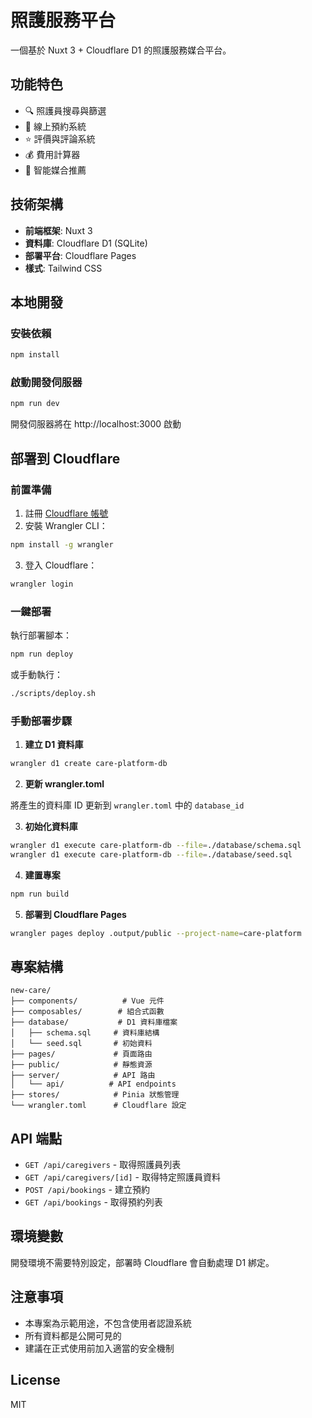 # 照護服務平台

一個基於 Nuxt 3 + Cloudflare D1 的照護服務媒合平台。

## 功能特色

- 🔍 照護員搜尋與篩選
- 📅 線上預約系統
- ⭐ 評價與評論系統
- 💰 費用計算器
- 🎯 智能媒合推薦

## 技術架構

- **前端框架**: Nuxt 3
- **資料庫**: Cloudflare D1 (SQLite)
- **部署平台**: Cloudflare Pages
- **樣式**: Tailwind CSS

## 本地開發

### 安裝依賴

```bash
npm install
```

### 啟動開發伺服器

```bash
npm run dev
```

開發伺服器將在 http://localhost:3000 啟動

## 部署到 Cloudflare

### 前置準備

1. 註冊 [Cloudflare 帳號](https://dash.cloudflare.com/sign-up)
2. 安裝 Wrangler CLI：

```bash
npm install -g wrangler
```

3. 登入 Cloudflare：

```bash
wrangler login
```

### 一鍵部署

執行部署腳本：

```bash
npm run deploy
```

或手動執行：

```bash
./scripts/deploy.sh
```

### 手動部署步驟

1. **建立 D1 資料庫**

```bash
wrangler d1 create care-platform-db
```

2. **更新 wrangler.toml**

將產生的資料庫 ID 更新到 `wrangler.toml` 中的 `database_id`

3. **初始化資料庫**

```bash
wrangler d1 execute care-platform-db --file=./database/schema.sql
wrangler d1 execute care-platform-db --file=./database/seed.sql
```

4. **建置專案**

```bash
npm run build
```

5. **部署到 Cloudflare Pages**

```bash
wrangler pages deploy .output/public --project-name=care-platform
```

## 專案結構

```
new-care/
├── components/          # Vue 元件
├── composables/        # 組合式函數
├── database/           # D1 資料庫檔案
│   ├── schema.sql     # 資料庫結構
│   └── seed.sql       # 初始資料
├── pages/             # 頁面路由
├── public/            # 靜態資源
├── server/            # API 路由
│   └── api/          # API endpoints
├── stores/            # Pinia 狀態管理
└── wrangler.toml      # Cloudflare 設定
```

## API 端點

- `GET /api/caregivers` - 取得照護員列表
- `GET /api/caregivers/[id]` - 取得特定照護員資料
- `POST /api/bookings` - 建立預約
- `GET /api/bookings` - 取得預約列表

## 環境變數

開發環境不需要特別設定，部署時 Cloudflare 會自動處理 D1 綁定。

## 注意事項

- 本專案為示範用途，不包含使用者認證系統
- 所有資料都是公開可見的
- 建議在正式使用前加入適當的安全機制

## License

MIT
